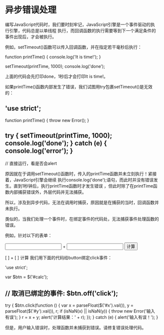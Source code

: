 # 异步错误处理

编写JavaScript代码时，我们要时刻牢记，JavaScript引擎是一个事件驱动的执行引擎，代码总是以单线程
执行，而回调函数的执行需要等到下一个满足条件的事件出现后，才会被执行。

例如，setTimeout()函数可以传入回调函数，并在指定若干毫秒后执行：

function printTime() {
    console.log('It is time!');
}

setTimeout(printTime, 1000);
console.log('done');

上面的代码会先打印done，1秒后才会打印It is time!。

如果printTime()函数内部发生了错误，我们试图用try包裹setTimeout()是无效的：

'use strict';
----
function printTime() {
    throw new Error();
}

try {
    setTimeout(printTime, 1000);
    console.log('done');
} catch (e) {
    console.log('error');
}
----
// 直接运行，看是否会alert

原因就在于调用setTimeout()函数时，传入的printTime函数并未立刻执行！紧接着，JavaScript引擎会继续
执行console.log('done');语句，而此时并没有错误发生。直到1秒钟后，执行printTime函数时才发生错误
，但此时除了在printTime函数内部捕获错误外，外层代码并无法捕获。

所以，涉及到异步代码，无法在调用时捕获，原因就是在捕获的当时，回调函数并未执行。

类似的，当我们处理一个事件时，在绑定事件的代码处，无法捕获事件处理函数的错误。

例如，针对以下的表单：

<form>
    <input id="x"> + <input id="y">
    <button id="calc" type="button">计算</button>
</form>

[                    ] + [                    ] 计算
我们用下面的代码给button绑定click事件：

'use strict';

var $btn = $('#calc');

// 取消已绑定的事件:
$btn.off('click');
----
try {
    $btn.click(function () {
        var
            x = parseFloat($('#x').val()),
            y = parseFloat($('#y').val()),
            r;
        if (isNaN(x) || isNaN(y)) {
            throw new Error('输入有误');
        }
        r = x + y;
        alert('计算结果：' + r);
    });
} catch (e) {
    alert('输入有误！');
}

但是，用户输入错误时，处理函数并未捕获到错误。请修复错误处理代码。

